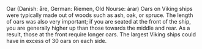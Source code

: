 Oar (Danish: åre, German: Riemen, Old Nourse: árar)
Oars on Viking ships were typically made out of woods such as ash, oak, or spruce. The length of oars was also very important; if you are seated at the front of the ship, you are generally higher up than those towards the middle and rear. As a result, those at the front require longer oars. The largest Viking ships could have in excess of 30 oars on each side. 

